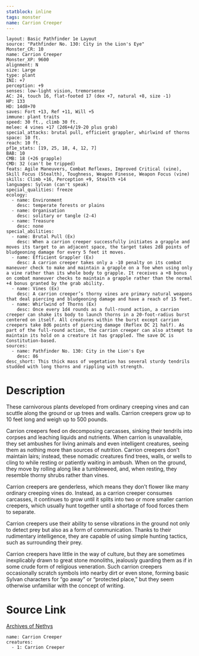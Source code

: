 ```yaml
---
statblock: inline
tags: monster
name: Carrion Creeper
---
```

```statblock
layout: Basic Pathfinder 1e Layout
source: "Pathfinder No. 130: City in the Lion's Eye"
Monster_CR: 10
name: Carrion Creeper
Monster_XP: 9600
alignment: N
size: Large
type: plant
INI: +7
perception: +9
senses: low-light vision, tremorsense
AC: 24, touch 16, flat-footed 17 (dex +7, natural +8, size -1)
HP: 133
HD: 14d8+70
saves: Fort +13, Ref +11, Will +5
immune: plant traits
speed: 30 ft., climb 30 ft.
melee: 4 vines +17 (2d6+4/19-20 plus grab)
special_attacks: brutal pull, efficient grappler, whirlwind of thorns
space: 10 ft.
reach: 10 ft.
pf1e_stats: [19, 25, 18, 4, 12, 7]
BAB: 10
CMB: 18 (+26 grapple)
CMD: 32 (can't be tripped)
feats: Agile Maneuvers, Combat Reflexes, Improved Critical (vine), Skill Focus (Stealth), Toughness, Weapon Finesse, Weapon Focus (vine)
skills: Climb +16, Perception +9, Stealth +14
languages: Sylvan (can't speak)
special_qualities: freeze
ecology:
  - name: Environment
    desc: temperate forests or plains
  - name: Organisation
    desc: solitary or tangle (2-4)
  - name: Treasure
    desc: none
special_abilities:
  - name: Brutal Pull (Ex)
    desc: When a carrion creeper successfully initiates a grapple and moves its target to an adjacent space, the target takes 2d8 points of bludgeoning damage for every 5 feet it moves.
  - name: Efficient Grappler (Ex)
    desc: A carrion creeper takes only a -10 penalty on its combat maneuver check to make and maintain a grapple on a foe when using only a vine rather than its whole body to grapple. It receives a +8 bonus on combat maneuver checks to maintain a grapple rather than the normal +4 bonus granted by the grab ability.
  - name: Vines (Ex)
    desc: A carrion creeper’s thorny vines are primary natural weapons that deal piercing and bludgeoning damage and have a reach of 15 feet.
  - name: Whirlwind of Thorns (Ex)
    desc: Once every 1d4 rounds as a full-round action, a carrion creeper can shake its body to launch thorns in a 20-foot-radius burst centered on itself. All creatures within the burst except carrion creepers take 8d6 points of piercing damage (Reflex DC 21 half). As part of the full-round action, the carrion creeper can also attempt to maintain its hold on a creature it has grappled. The save DC is Constitution-based.
sources:
  - name: Pathfinder No. 130: City in the Lion's Eye
    desc: 86
desc_short: This thick mass of vegetation has several sturdy tendrils studded with long thorns and rippling with strength.
```
# Description
These carnivorous plants developed from ordinary creeping vines and can scuttle along the ground or up trees and walls. Carrion creepers grow up to 10 feet long and weigh up to 500 pounds.

 Carrion creepers feed on decomposing carcasses, sinking their tendrils into corpses and leaching liquids and nutrients. When carrion is unavailable, they set ambushes for living animals and even intelligent creatures, seeing them as nothing more than sources of nutrition. Carrion creepers don’t maintain lairs; instead, these nomadic creatures find trees, walls, or wells to cling to while resting or patiently waiting in ambush. When on the ground, they move by rolling along like a tumbleweed, and, when resting, they resemble thorny shrubs rather than vines.

 Carrion creepers are genderless, which means they don’t flower like many ordinary creeping vines do. Instead, as a carrion creeper consumes carcasses, it continues to grow until it splits into two or more smaller carrion creepers, which usually hunt together until a shortage of food forces them to separate.

 Carrion creepers use their ability to sense vibrations in the ground not only to detect prey but also as a form of communication. Thanks to their rudimentary intelligence, they are capable of using simple hunting tactics, such as surrounding their prey.

 Carrion creepers have little in the way of culture, but they are sometimes inexplicably drawn to great stone monoliths, jealously guarding them as if in some crude form of religious veneration. Such carrion creepers occasionally scratch symbols into nearby dirt or even stone, forming basic Sylvan characters for “go away” or “protected place,” but they seem otherwise unfamiliar with the concept of writing.
# Source Link
[Archives of Nethys](https://aonprd.com/MonsterDisplay.aspx?ItemName=Carrion%20Creeper)
```encounter-table
name: Carrion Creeper
creatures:
  - 1: Carrion Creeper
```
